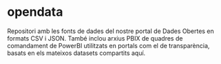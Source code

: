 # opendata
Repositori amb les fonts de dades del nostre portal de Dades Obertes en formats CSV i JSON. També inclou arxius PBIX de quadres de comandament de PowerBI utilitzats en portals com el de transparència, basats en els mateixos datasets compartits aquí.
